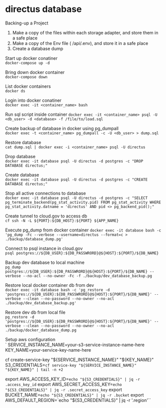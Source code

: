 # directus database

Backing-up a Project  
1. Make a copy of the files within each storage adapter, and store them in a safe place
2. Make a copy of the Env file ( /api/.env), and store it in a safe place
3. Create a database dump

Start up docker conatiner  
`docker-compose up -d`

Bring down docker container  
`docker-compose down`

List docker containers  
`docker ds`

Login into docker conatiner  
`docker exec -it <container_name> bash`

Run sql script inside container
`docker exec -it <container_name> psql -U <db_user> -d <database> -f /file/to/load.sql`

Create backup of database in docker using pg_dumpall   
`docker exec -t <container_name> pg_dumpall -c -U <db_user> > dump.sql`

Restore database  
`cat dump.sql | docker exec -i <container_name> psql -U directus`  

Drop database  
`docker exec -it database psql -U directus -d postgres -c "DROP DATABASE directus;"`

Create database  
`docker exec -it database psql -U directus -d postgres -c "CREATE DATABASE directus;"`

Stop all active connections to database  
`docker exec -it database psql -U directus -d postgres -c "SELECT pg_terminate_backend(pg_stat_activity.pid) FROM pg_stat_activity WHERE pg_stat_activity.datname = 'directus' AND pid <> pg_backend_pid();"`

Create tunnel to cloud.gov to access db  
`cf ssh -N -L ${PORT}:${DB_HOST}:${PORT} ${APP_NAME}`

Execute pg_dump from docker container
`docker exec -it database bash -c 'pg_dump -Fc --verbose --username=directus --format=c > ./backup/database_dump.pg'`  

Connect to psql instance in cloud.gov  
`psql postgres://${DB_USER}:${DB_PASSWRORD}@${HOST}:${PORT}/${DB_NAME}`

Backup dev database to local machine  
`pg_dump postgres://${DB_USER}:${DB_PASSWRORD}@${HOST}:${PORT}/${DB_NAME} --verbose --no-acl --no-owner -Fc -f ./backup/dev_database_backup.pg`

Restore local docker container db from dev  
`docker exec -it database bash -c 'pg_restore -d 'postgres://${DB_USER}:${DB_PASSWRORD}@${HOST}:${PORT}/${DB_NAME}' --verbose --clean --no-password --no-owner --no-acl ./backup/dev_database_backup.pg'`

Restore dev db from local file  
`pg_restore -d 'postgres://${DB_USER}:${DB_PASSWRORD}@${HOST}:${PORT}/${DB_NAME}' --verbose --clean --no-password --no-owner --no-acl  ./backup/docker_database_dump.pg`

Setup aws configuration  
`
SERVICE_INSTANCE_NAME=your-s3-service-instance-name-here
KEY_NAME=your-service-key-name-here

cf create-service-key "${SERVICE_INSTANCE_NAME}" "${KEY_NAME}"
S3_CREDENTIALS=`cf service-key "${SERVICE_INSTANCE_NAME}" "${KEY_NAME}" | tail -n +2`

export AWS_ACCESS_KEY_ID=`echo "${S3_CREDENTIALS}" | jq -r .access_key_id`
export AWS_SECRET_ACCESS_KEY=`echo "${S3_CREDENTIALS}" | jq -r .secret_access_key`
export BUCKET_NAME=`echo "${S3_CREDENTIALS}" | jq -r .bucket`
export AWS_DEFAULT_REGION=`echo "${S3_CREDENTIALS}" | jq -r '.region'``